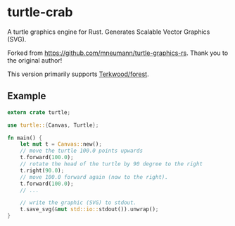 # turtle-crab

A turtle graphics engine for Rust. Generates Scalable Vector Graphics (SVG).

Forked from https://github.com/mneumann/turtle-graphics-rs.  Thank you to the original author!

This version primarily supports [Terkwood/forest](https://github.com/Terkwood/forest).

## Example

```rust
extern crate turtle;

use turtle::{Canvas, Turtle};

fn main() {
    let mut t = Canvas::new();
    // move the turtle 100.0 points upwards
    t.forward(100.0);
    // rotate the head of the turtle by 90 degree to the right
    t.right(90.0);
    // move 100.0 forward again (now to the right).
    t.forward(100.0);
    // ...

    // write the graphic (SVG) to stdout.
    t.save_svg(&mut std::io::stdout()).unwrap();
}
```
